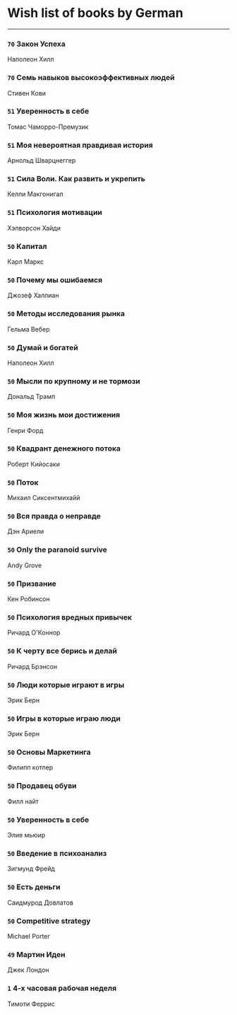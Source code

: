 # Wish list of books by German
---

### `70` Закон Успеха
Наполеон Хилл

### `70` Семь навыков высокоэффективных людей
Стивен Кови

### `51` Уверенность в себе
Томас Чаморро-Премузик

### `51` Моя невероятная правдивая история
Арнольд Шварцнеггер

### `51` Сила Воли. Как развить и укрепить
Келли Макгонигал

### `51` Психология мотивации
Хэлворсон Хайди

### `50` Капитал
Карл Маркс

### `50` Почему мы ошибаемся
Джозеф Халлиан

### `50` Методы  исследования рынка
Гельма Вебер

### `50` Думай и богатей
Наполеон Хилл


### `50` Мысли по крупному и не тормози
Дональд Трамп

### `50` Моя жизнь мои достижения
Генри Форд

### `50` Квадрант денежного потока
Роберт Кийосаки

### `50` Поток
Михаил Сиксентмихайй

### `50` Вся правда о неправде
Дэн Ариели

### `50` Only the paranoid survive
Andy Grove

### `50` Призвание
Кен Робинсон

### `50` Психология вредных привычек
Ричард О'Коннор

### `50` К черту все берись и делай
Ричард Брэнсон

### `50` Люди которые играют в игры
Эрик Берн

### `50` Игры в которые играю люди
Эрик Берн

### `50` Основы Маркетинга
Филипп котлер

### `50` Продавец обуви
Филл найт

### `50` Уверенность в себе
Элие мьюир

### `50` Введение в психоанализ
Зигмунд Фрейд

### `50` Есть деньги
Саидмурод Довлатов

### `50` Competitive strategy
Michael Porter

### `49` Мартин Иден
Джек Лондон

### `1` 4-х часовая рабочая неделя
Тимоти Феррис

